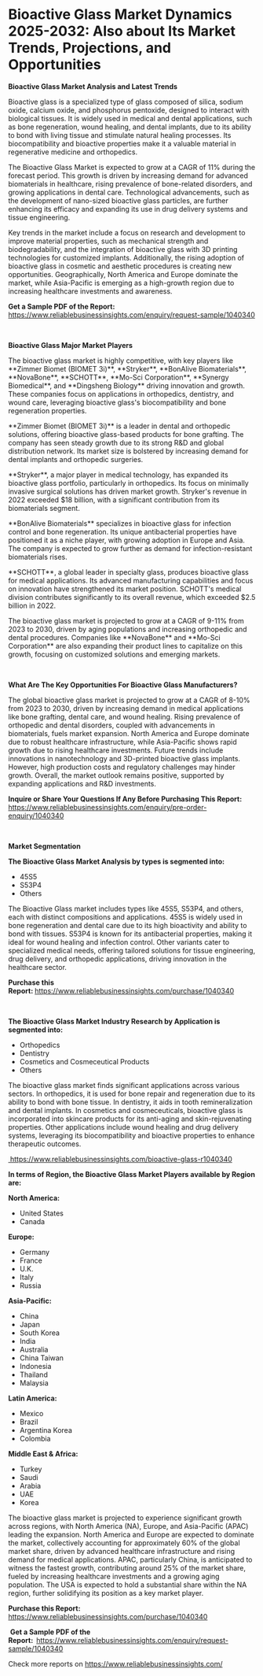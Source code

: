 <p><h1>Bioactive Glass Market Dynamics 2025-2032: Also about Its Market Trends, Projections, and Opportunities</h1></p><p><strong>Bioactive Glass Market Analysis and Latest Trends</strong></p>
<p><p>Bioactive glass is a specialized type of glass composed of silica, sodium oxide, calcium oxide, and phosphorus pentoxide, designed to interact with biological tissues. It is widely used in medical and dental applications, such as bone regeneration, wound healing, and dental implants, due to its ability to bond with living tissue and stimulate natural healing processes. Its biocompatibility and bioactive properties make it a valuable material in regenerative medicine and orthopedics.</p><p>The Bioactive Glass Market is expected to grow at a CAGR of 11% during the forecast period. This growth is driven by increasing demand for advanced biomaterials in healthcare, rising prevalence of bone-related disorders, and growing applications in dental care. Technological advancements, such as the development of nano-sized bioactive glass particles, are further enhancing its efficacy and expanding its use in drug delivery systems and tissue engineering.</p><p>Key trends in the market include a focus on research and development to improve material properties, such as mechanical strength and biodegradability, and the integration of bioactive glass with 3D printing technologies for customized implants. Additionally, the rising adoption of bioactive glass in cosmetic and aesthetic procedures is creating new opportunities. Geographically, North America and Europe dominate the market, while Asia-Pacific is emerging as a high-growth region due to increasing healthcare investments and awareness.</p></p>
<p><strong>Get a Sample PDF of the Report:&nbsp;</strong> <a href="https://www.reliablebusinessinsights.com/enquiry/request-sample/1040340?utm_campaign=96&utm_medium=2&utm_source=Github&utm_content=ia&utm_term=24012025&utm_id=bioactive-glass">https://www.reliablebusinessinsights.com/enquiry/request-sample/1040340</a></p>
<p>&nbsp;</p>
<p><strong>Bioactive Glass Major Market Players</strong></p>
<p><p>The bioactive glass market is highly competitive, with key players like **Zimmer Biomet (BIOMET 3i)**, **Stryker**, **BonAlive Biomaterials**, **NovaBone**, **SCHOTT**, **Mo-Sci Corporation**, **Synergy Biomedical**, and **Dingsheng Biology** driving innovation and growth. These companies focus on applications in orthopedics, dentistry, and wound care, leveraging bioactive glass's biocompatibility and bone regeneration properties.</p><p>**Zimmer Biomet (BIOMET 3i)** is a leader in dental and orthopedic solutions, offering bioactive glass-based products for bone grafting. The company has seen steady growth due to its strong R&D and global distribution network. Its market size is bolstered by increasing demand for dental implants and orthopedic surgeries.</p><p>**Stryker**, a major player in medical technology, has expanded its bioactive glass portfolio, particularly in orthopedics. Its focus on minimally invasive surgical solutions has driven market growth. Stryker's revenue in 2022 exceeded $18 billion, with a significant contribution from its biomaterials segment.</p><p>**BonAlive Biomaterials** specializes in bioactive glass for infection control and bone regeneration. Its unique antibacterial properties have positioned it as a niche player, with growing adoption in Europe and Asia. The company is expected to grow further as demand for infection-resistant biomaterials rises.</p><p>**SCHOTT**, a global leader in specialty glass, produces bioactive glass for medical applications. Its advanced manufacturing capabilities and focus on innovation have strengthened its market position. SCHOTT's medical division contributes significantly to its overall revenue, which exceeded $2.5 billion in 2022.</p><p>The bioactive glass market is projected to grow at a CAGR of 9-11% from 2023 to 2030, driven by aging populations and increasing orthopedic and dental procedures. Companies like **NovaBone** and **Mo-Sci Corporation** are also expanding their product lines to capitalize on this growth, focusing on customized solutions and emerging markets.</p></p>
<p>&nbsp;</p>
<p><strong>What Are The Key Opportunities For Bioactive Glass Manufacturers?</strong></p>
<p><p>The global bioactive glass market is projected to grow at a CAGR of 8-10% from 2023 to 2030, driven by increasing demand in medical applications like bone grafting, dental care, and wound healing. Rising prevalence of orthopedic and dental disorders, coupled with advancements in biomaterials, fuels market expansion. North America and Europe dominate due to robust healthcare infrastructure, while Asia-Pacific shows rapid growth due to rising healthcare investments. Future trends include innovations in nanotechnology and 3D-printed bioactive glass implants. However, high production costs and regulatory challenges may hinder growth. Overall, the market outlook remains positive, supported by expanding applications and R&D investments.</p></p>
<p><strong>Inquire or Share Your Questions If Any Before Purchasing This Report:</strong> <a href="https://www.reliablebusinessinsights.com/enquiry/pre-order-enquiry/1040340?utm_campaign=96&utm_medium=2&utm_source=Github&utm_content=ia&utm_term=24012025&utm_id=bioactive-glass">https://www.reliablebusinessinsights.com/enquiry/pre-order-enquiry/1040340</a></p>
<p>&nbsp;</p>
<p><strong>Market Segmentation</strong></p>
<p><strong>The Bioactive Glass Market Analysis by types is segmented into:</strong></p>
<p><ul><li>45S5</li><li>S53P4</li><li>Others</li></ul></p>
<p><p>The Bioactive Glass market includes types like 45S5, S53P4, and others, each with distinct compositions and applications. 45S5 is widely used in bone regeneration and dental care due to its high bioactivity and ability to bond with tissues. S53P4 is known for its antibacterial properties, making it ideal for wound healing and infection control. Other variants cater to specialized medical needs, offering tailored solutions for tissue engineering, drug delivery, and orthopedic applications, driving innovation in the healthcare sector.</p></p>
<p><strong>Purchase this Report:&nbsp;</strong><a href="https://www.reliablebusinessinsights.com/purchase/1040340?utm_campaign=96&utm_medium=2&utm_source=Github&utm_content=ia&utm_term=24012025&utm_id=bioactive-glass">https://www.reliablebusinessinsights.com/purchase/1040340</a></p>
<p>&nbsp;</p>
<p><strong>The Bioactive Glass Market Industry Research by Application is segmented into:</strong></p>
<p><ul><li>Orthopedics</li><li>Dentistry</li><li>Cosmetics and Cosmeceutical Products</li><li>Others</li></ul></p>
<p><p>The bioactive glass market finds significant applications across various sectors. In orthopedics, it is used for bone repair and regeneration due to its ability to bond with bone tissue. In dentistry, it aids in tooth remineralization and dental implants. In cosmetics and cosmeceuticals, bioactive glass is incorporated into skincare products for its anti-aging and skin-rejuvenating properties. Other applications include wound healing and drug delivery systems, leveraging its biocompatibility and bioactive properties to enhance therapeutic outcomes.</p></p>
<p><a href="https://www.reliablebusinessinsights.com/bioactive-glass-r1040340?utm_campaign=96&utm_medium=2&utm_source=Github&utm_content=ia&utm_term=24012025&utm_id=bioactive-glass">&nbsp;https://www.reliablebusinessinsights.com/bioactive-glass-r1040340</a></p>
<p><strong>In terms of Region, the Bioactive Glass Market Players available by Region are:</strong></p>
<p>
    <p> <strong> North America: </strong>
        <ul>
            <li>United States</li>
            <li>Canada</li>
        </ul>
        </p> 
    <p> <strong> Europe: </strong>
        <ul>
            <li>Germany</li>
            <li>France</li>
            <li>U.K.</li>
            <li>Italy</li>
            <li>Russia</li>
        </ul>
        </p> 
    <p> <strong> Asia-Pacific: </strong>
        <ul>
            <li>China</li>
            <li>Japan</li>
            <li>South Korea</li>
            <li>India</li>
            <li>Australia</li>
            <li>China Taiwan</li>
            <li>Indonesia</li>
            <li>Thailand</li>
            <li>Malaysia</li>
        </ul>
        </p> 
    <p> <strong> Latin America: </strong>
        <ul>
            <li>Mexico</li>
            <li>Brazil</li>
            <li>Argentina Korea</li>
            <li>Colombia</li>
        </ul>
        </p> 
    <p> <strong> Middle East & Africa: </strong>
        <ul>
            <li>Turkey</li>
            <li>Saudi</li>
            <li>Arabia</li>
            <li>UAE</li>
            <li>Korea</li>
        </ul>
    </p>
    </p>
<p><p>The bioactive glass market is projected to experience significant growth across regions, with North America (NA), Europe, and Asia-Pacific (APAC) leading the expansion. North America and Europe are expected to dominate the market, collectively accounting for approximately 60% of the global market share, driven by advanced healthcare infrastructure and rising demand for medical applications. APAC, particularly China, is anticipated to witness the fastest growth, contributing around 25% of the market share, fueled by increasing healthcare investments and a growing aging population. The USA is expected to hold a substantial share within the NA region, further solidifying its position as a key market player.</p></p>
<p><strong>Purchase this Report: </strong><a href="https://www.reliablebusinessinsights.com/purchase/1040340?utm_campaign=96&utm_medium=2&utm_source=Github&utm_content=ia&utm_term=24012025&utm_id=bioactive-glass">https://www.reliablebusinessinsights.com/purchase/1040340</a></p>
<p>&nbsp;<strong>Get a Sample PDF of the Report:&nbsp;&nbsp;</strong><a href="https://www.reliablebusinessinsights.com/enquiry/request-sample/1040340?utm_campaign=96&utm_medium=2&utm_source=Github&utm_content=ia&utm_term=24012025&utm_id=bioactive-glass">https://www.reliablebusinessinsights.com/enquiry/request-sample/1040340</a></p>
<p><strong></strong></p>
<p>Check more reports on <a href="https://www.reliablebusinessinsights.com/?utm_campaign=96&utm_medium=2&utm_source=Github&utm_content=ia&utm_term=24012025&utm_id=bioactive-glass">https://www.reliablebusinessinsights.com/</a></p>